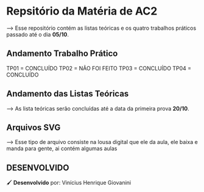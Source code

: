 # Repsitório da Matéria de AC2

--> Esse repositório contém as listas teóricas e os quatro trabalhos práticos passado até o dia **05/10**.

## Andamento Trabalho Prático

TP01 = CONCLUÍDO
TP02 = NÃO FOI FEITO
TP03 = CONCLUÍDO
TP04 = CONCLUÍDO

## Andamento das Listas Teóricas

--> As lista teóricas serão concluídas até a data da primeira prova **20/10**.

## Arquivos SVG

--> Esse tipo de arquivo consiste na lousa digital que ele da aula, ele baixa e manda para gente, ai contém algumas aulas

## DESENVOLVIDO

🖌 **Desenvolvido** por: Vinícius Henrique Giovanini
